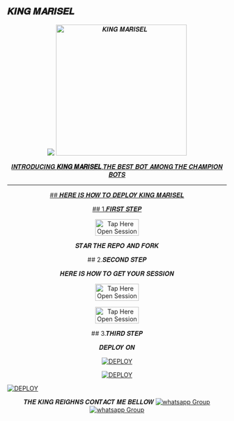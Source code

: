 ## 𝑲𝑰𝑵𝑮 𝑴𝑨𝑹𝑰𝑺𝑬𝑳
 <p align="center">
 <a href="https://github.com/DenverCoder1/readme-typing-svg"><img src="https://readme-typing-svg.herokuapp.com?font=Time+New+Roman&color=red&size=25&center=true&vCenter=true&width=600&height=100&lines=I'm+𝑲𝑰𝑵𝑮 𝑴𝑨𝑹𝑰𝑺𝑬𝑳+𝑪𝒓𝒆𝒂𝒕𝒆𝒅 𝒃𝒚+𝑴𝑨𝑹𝑰𝑺𝑬𝑳;++;Self-taught+Back-Created+By,;Ibrahim+Adams+Am+The,;Best+Is+Bot+For+You+To,;Deploy..<3"></a>
 <a href="https://whatsapp.com/channel/0029Vajvy2kEwEjwAKP4SI0x">
 <img alt="𝑲𝑰𝑵𝑮 𝑴𝑨𝑹𝑰𝑺𝑬𝑳" height="300" src="https://telegra.ph/file/3b20d3e67948683aff867.jpg">
 </p>
</h1> 
<p align="center"> 𝑰𝑵𝑻𝑹𝑶𝑫𝑼𝑪𝑰𝑵𝑮 <b>𝑲𝑰𝑵𝑮 𝑴𝑨𝑹𝑰𝑺𝑬𝑳</b>,𝑻𝑯𝑬 𝑩𝑬𝑺𝑻 𝑩𝑶𝑻 𝑨𝑴𝑶𝑵𝑮 𝑻𝑯𝑬 𝑪𝑯𝑨𝑴𝑷𝑰𝑶𝑵 𝑩𝑶𝑻𝑺</p>


    
 
 



---




<p align="center">
## 𝑯𝑬𝑹𝑬 𝑰𝑺 𝑯𝑶𝑾 𝑻𝑶 𝑫𝑬𝑷𝑳𝑶𝒀 𝑲𝑰𝑵𝑮 𝑴𝑨𝑹𝑰𝑺𝑬𝑳


<p align="center">
## 1.𝑭𝑰𝑹𝑺𝑻 𝑺𝑻𝑬𝑷

<p align="center">
<a href="https://github.com/betingrich/King/tree/main/fork"><img title="Tap Here Open Session Site" src="https://img.shields.io/badge/𝑭𝑶𝑹𝑲 𝑻𝑯𝑰𝑺 𝑹𝑬𝑷𝑶-h?color=red&style=for-the-badge&logo=msi" width="100" height="38.45"/></a></p>
</p>

<p align="center">
𝑺𝑻𝑨𝑹 𝑻𝑯𝑬 𝑹𝑬𝑷𝑶 𝑨𝑵𝑫 𝑭𝑶𝑹𝑲


<p align="center">
## 2.𝑺𝑬𝑪𝑶𝑵𝑫 𝑺𝑻𝑬𝑷

<p align="center">
 𝑯𝑬𝑹𝑬 𝑰𝑺 𝑯𝑶𝑾 𝑻𝑶 𝑮𝑬𝑻 𝒀𝑶𝑼𝑹 𝑺𝑬𝑺𝑺𝑰𝑶𝑵
 

<p align="center">
<a href="https://joelsession1-4a8c04ad2935.herokuapp.com/qr"><img title="Tap Here Open Session Site" src="https://img.shields.io/badge/𝑸𝑹 𝑪𝑶𝑫𝑬-h?color=red&style=for-the-badge&logo=msi" width="100" height="38.45"/></a></p>
</p>
 
<p align="center">
<a href="https://joelsession1-4a8c04ad2935.herokuapp.com/pair"><img title="Tap Here Open Session Site" src="https://img.shields.io/badge/𝑷𝑨𝑹𝑰𝑵𝑮 𝑪𝑶𝑫𝑬-h?color=red&style=for-the-badge&logo=msi" width="100" height="38.45"/></a></p>
</p>
<p align="center">
## 3.𝑻𝑯𝑰𝑹𝑫 𝑺𝑻𝑬𝑷

<p align="center">
𝑫𝑬𝑷𝑳𝑶𝒀 𝑶𝑵
<p align="center">
 <a
      href='https://dashboard.heroku.com/new?template=https://github.com/betingrich/King/tree/main' target="_blank"><img alt='DEPLOY' src='https://img.shields.io/badge/-𝑯𝑬𝑹𝑶𝑲𝑼-purple?style=for-the-badge&logo=heroku&logoColor=white'/></a>


<p align="center"> 
<a href='https://wa.link/e9lbut' target="_blank"><img alt='DEPLOY' src='https://img.shields.io/badge/- 𝑹𝑨𝑰𝑳𝑾𝑨𝒀-purple?style=for-the-badge&logo=railway&logoColor=white'/></a>


<a href='https://wa.link/e9lbut' target="_blank"><img alt='DEPLOY' src='https://img.shields.io/badge/-   𝑲𝑶𝒀𝑬𝑩 -red?style=for-the-badge&logo=koyeb&logoColor=white'/></a>







<p align="center">
 𝑻𝑯𝑬 𝑲𝑰𝑵𝑮 𝑹𝑬𝑰𝑮𝑯𝑵𝑺
𝑪𝑶𝑵𝑻𝑨𝑪𝑻 𝑴𝑬 𝑩𝑬𝑳𝑳𝑶𝑾

<a href="https://whatsapp.com/channel/0029Vajvy2kEwEjwAKP4SI0x" target="_blank">
    <img alt="whatsapp Group" src="https://img.shields.io/badge/ King Marisel -25D366?style=for-the-badge&logo=whatsapp&logoColor=white" />


  
 
<a href="https://whatsapp.com/channel/0029Vajvy2kEwEjwAKP4SI0x" target="_blank">
    <img alt="whatsapp Group" src="https://img.shields.io/badge/ KING MARISEL -25D366?style=for-the-badge&logo=whatsapp&logoColor=white" />
 

</p>
     

